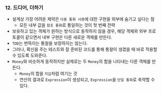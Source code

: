 ### 12. 드디어, 더하기



- 설계상 가장 어려운 제약은 `다중 통화 사용`에 대한 구현을 외부에 숨기고 싶다는 점
  - 모든 내부 값을 `참조 통화`로 통일하는 것이 첫 번째 전략
- 보유하고 있는 객체가 원하는 방식으로 동작하지 않을 경우, 해당 객체와 외부 프로토콜이 같으면서 내부 구현은 다른 새로운 객체를 만든다.
- `TDD`는 번뜩이는 통찰을 보장하지는 않는다.
- 그러나, 확신을 주는 테스트와 잘 준비된 코드를 통해 통찰이 생겼을 때 바로 적용할 수 있도록 도와준다.
- `Money`와 비슷하게 동작하지만 실제로는 두 `Money`의 합을 나타내는 다른 객체를 만든다.
  - `Money`의 합을 `지갑`처럼 여기는 것
  - 연산의 결과로 `Expression`이 생성되고, `Expression`을 `단일 통화`로 축약할 수 있다.

